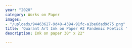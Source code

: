 ```yaml
---
year: "2020"
category: Works on Paper
images:
- "/uploads/94463627-9d48-4394-91fc-a1be6dad9d75.png"
title: 'Quarant Art Ink on Paper #2 Pandemic Poetics '
description: Ink on paper 30" x 22"

---
```

